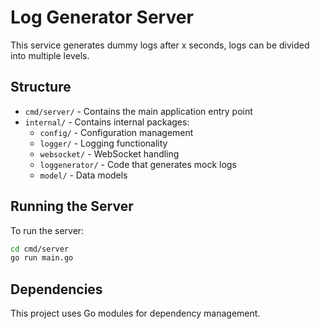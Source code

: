# Log Generator Server

This service generates dummy logs after x seconds, logs can be divided into multiple levels.

## Structure

- `cmd/server/` - Contains the main application entry point
- `internal/` - Contains internal packages:
  - `config/` - Configuration management
  - `logger/` - Logging functionality
  - `websocket/` - WebSocket handling
  - `loggenerator/` - Code that generates mock logs
  - `model/` - Data models

## Running the Server

To run the server:

```bash
cd cmd/server
go run main.go
```

## Dependencies

This project uses Go modules for dependency management.
